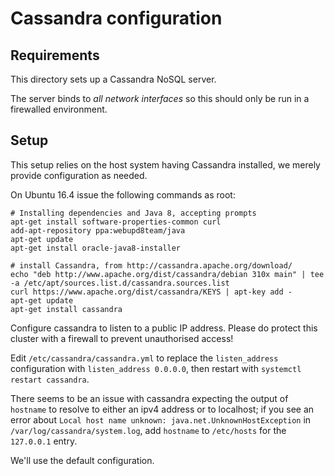 # Cassandra configuration

## Requirements
This directory sets up a Cassandra NoSQL server.

The server binds to *all network interfaces* so this should only be run in a
firewalled environment.

## Setup
This setup relies on the host system having Cassandra installed, we merely
provide configuration as needed.

On Ubuntu 16.4 issue the following commands as root:

    # Installing dependencies and Java 8, accepting prompts
    apt-get install software-properties-common curl
    add-apt-repository ppa:webupd8team/java
    apt-get update
    apt-get install oracle-java8-installer

    # install Cassandra, from http://cassandra.apache.org/download/
    echo "deb http://www.apache.org/dist/cassandra/debian 310x main" | tee -a /etc/apt/sources.list.d/cassandra.sources.list
    curl https://www.apache.org/dist/cassandra/KEYS | apt-key add -
    apt-get update
    apt-get install cassandra

Configure cassandra to listen to a public IP address. Please do protect this
cluster with a firewall to prevent unauthorised access!

Edit `/etc/cassandra/cassandra.yml` to replace the `listen_address` configuration
with `listen_address 0.0.0.0`, then restart with `systemctl restart cassandra`.

There seems to be an issue with cassandra expecting the output of `hostname` to
resolve to either an ipv4 address or to localhost; if you see an error about
`Local host name unknown: java.net.UnknownHostException` in
`/var/log/cassandra/system.log`, add `hostname` to `/etc/hosts` for the
`127.0.0.1` entry.

We'll use the default configuration.
